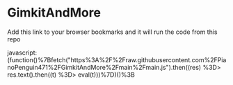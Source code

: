 # GimkitAndMore
Add this link to your browser bookmarks and it will run the code from this repo

javascript:(function()%7Bfetch("https%3A%2F%2Fraw.githubusercontent.com%2FPianoPenguin471%2FGimkitAndMore%2Fmain%2Fmain.js").then((res) %3D> res.text().then((t) %3D> eval(t)))%7D)()%3B
